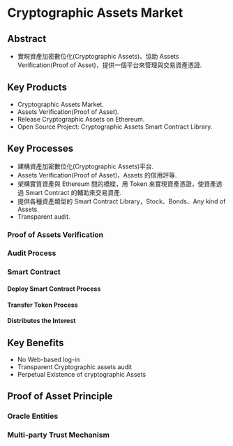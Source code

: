 # Cryptographic Assets Market

## Abstract

- 實現資產加密數位化(Cryptographic Assets)、協助 Assets Verification(Proof of Asset)，提供一個平台來管理與交易資產憑證.  

## Key Products

- Cryptographic Assets Market.
- Assets Verification(Proof of Asset).
- Release Cryptographic Assets on Ethereum.
- Open Source Project: Cryptographic Assets Smart Contract Library.

## Key Processes

- 建構資產加密數位化(Cryptographic Assets)平台.
- Assets Verification(Proof of Asset)，Assets 的信用評等.
- 架構實質資產與 Ethereum 間的橋樑，用 Token 來實現資產憑證，使資產透過 Smart Contract 的輔助來交易資產.
- 提供各種資產類型的 Smart Contract Library，Stock、Bonds、Any kind of Assets.
- Transparent audit.

### Proof of Assets Verification



### Audit Process



### Smart Contract



#### Deploy Smart Contract Process



#### Transfer Token Process



#### Distributes the Interest



## Key Benefits

- No Web-based log-in
- Transparent Cryptographic assets audit
- Perpetual Existence of cryptographic Assets

## Proof of Asset Principle

### Oracle Entities



### Multi-party Trust Mechanism




